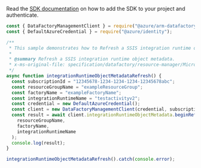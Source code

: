 Read the [SDK documentation](https://github.com/Azure/azure-sdk-for-js/blob/%40azure%2Farm-datafactory_10.6.0/sdk/datafactory/arm-datafactory/README.md) on how to add the SDK to your project and authenticate.

```javascript
const { DataFactoryManagementClient } = require("@azure/arm-datafactory");
const { DefaultAzureCredential } = require("@azure/identity");

/**
 * This sample demonstrates how to Refresh a SSIS integration runtime object metadata.
 *
 * @summary Refresh a SSIS integration runtime object metadata.
 * x-ms-original-file: specification/datafactory/resource-manager/Microsoft.DataFactory/stable/2018-06-01/examples/IntegrationRuntimeObjectMetadata_Refresh.json
 */
async function integrationRuntimeObjectMetadataRefresh() {
  const subscriptionId = "12345678-1234-1234-1234-12345678abc";
  const resourceGroupName = "exampleResourceGroup";
  const factoryName = "exampleFactoryName";
  const integrationRuntimeName = "testactivityv2";
  const credential = new DefaultAzureCredential();
  const client = new DataFactoryManagementClient(credential, subscriptionId);
  const result = await client.integrationRuntimeObjectMetadata.beginRefreshAndWait(
    resourceGroupName,
    factoryName,
    integrationRuntimeName
  );
  console.log(result);
}

integrationRuntimeObjectMetadataRefresh().catch(console.error);
```
